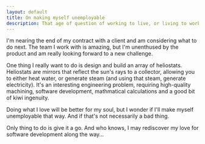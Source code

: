 ```yaml
---
layout: default
title: On making myself unemployable
description: That age of question of working to live, or living to work. And thinking about doing something 'different'.
---
```


I'm nearing the end of my contract with a client and am considering what to do next. The team I work with is amazing, but I'm unenthused by the product and am really looking forward to a new challenge.

One thing I really want to do is design and build an array of heliostats. Heliostats are mirrors that reflect the sun's rays to a collector, allowing you to either heat water, or generate steam (and using that steam, generate electricity).
It's an interesting engineering problem, requiring high-quality machining, software development, mathmatical calculations and a good bit of kiwi ingenuity.

Doing what I love will be better for my soul, but I wonder if I'll make myself unemployable that way. And if that's not necessarily a bad thing.

Only thing to do is give it a go. And who knows, I may rediscover my love for software development along the way...